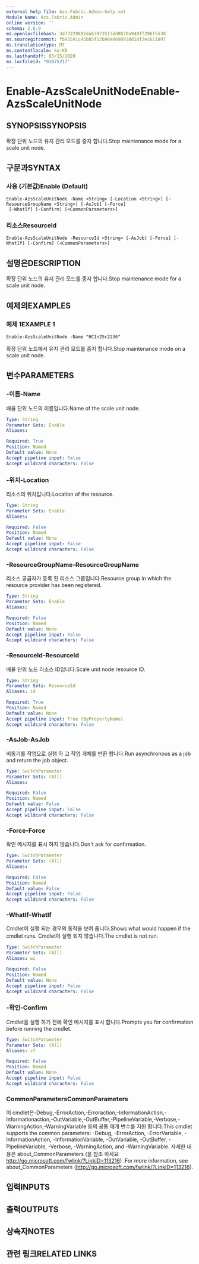 ```yaml
---
external help file: Azs.Fabric.Admin-help.xml
Module Name: Azs.Fabric.Admin
online version: ''
schema: 2.0.0
ms.openlocfilehash: 3d77229892da63973513dd8870a949ff296f5538
ms.sourcegitcommit: fb95591c45bb5f12b98e0690938d18f2ec611897
ms.translationtype: MT
ms.contentlocale: ko-KR
ms.lasthandoff: 03/15/2020
ms.locfileid: "93875217"
---
```

# <span data-ttu-id="78b0b-101">Enable-AzsScaleUnitNode</span><span class="sxs-lookup"><span data-stu-id="78b0b-101">Enable-AzsScaleUnitNode</span></span>

## <span data-ttu-id="78b0b-102">SYNOPSIS</span><span class="sxs-lookup"><span data-stu-id="78b0b-102">SYNOPSIS</span></span>
<span data-ttu-id="78b0b-103">확장 단위 노드의 유지 관리 모드를 중지 합니다.</span><span class="sxs-lookup"><span data-stu-id="78b0b-103">Stop maintenance mode for a scale unit node.</span></span>

## <span data-ttu-id="78b0b-104">구문과</span><span class="sxs-lookup"><span data-stu-id="78b0b-104">SYNTAX</span></span>

### <span data-ttu-id="78b0b-105">사용 (기본값)</span><span class="sxs-lookup"><span data-stu-id="78b0b-105">Enable (Default)</span></span>
```
Enable-AzsScaleUnitNode -Name <String> [-Location <String>] [-ResourceGroupName <String>] [-AsJob] [-Force]
 [-WhatIf] [-Confirm] [<CommonParameters>]
```

### <span data-ttu-id="78b0b-106">리소스</span><span class="sxs-lookup"><span data-stu-id="78b0b-106">ResourceId</span></span>
```
Enable-AzsScaleUnitNode -ResourceId <String> [-AsJob] [-Force] [-WhatIf] [-Confirm] [<CommonParameters>]
```

## <span data-ttu-id="78b0b-107">설명은</span><span class="sxs-lookup"><span data-stu-id="78b0b-107">DESCRIPTION</span></span>
<span data-ttu-id="78b0b-108">확장 단위 노드의 유지 관리 모드를 중지 합니다.</span><span class="sxs-lookup"><span data-stu-id="78b0b-108">Stop maintenance mode for a scale unit node.</span></span>

## <span data-ttu-id="78b0b-109">예제의</span><span class="sxs-lookup"><span data-stu-id="78b0b-109">EXAMPLES</span></span>

### <span data-ttu-id="78b0b-110">예제 1</span><span class="sxs-lookup"><span data-stu-id="78b0b-110">EXAMPLE 1</span></span>
```
Enable-AzsScaleUnitNode -Name "HC1n25r2236"
```

<span data-ttu-id="78b0b-111">확장 단위 노드에서 유지 관리 모드를 중지 합니다.</span><span class="sxs-lookup"><span data-stu-id="78b0b-111">Stop maintenance mode on a scale unit node.</span></span>

## <span data-ttu-id="78b0b-112">변수</span><span class="sxs-lookup"><span data-stu-id="78b0b-112">PARAMETERS</span></span>

### <span data-ttu-id="78b0b-113">-이름</span><span class="sxs-lookup"><span data-stu-id="78b0b-113">-Name</span></span>
<span data-ttu-id="78b0b-114">배율 단위 노드의 이름입니다.</span><span class="sxs-lookup"><span data-stu-id="78b0b-114">Name of the scale unit node.</span></span>

```yaml
Type: String
Parameter Sets: Enable
Aliases:

Required: True
Position: Named
Default value: None
Accept pipeline input: False
Accept wildcard characters: False
```

### <span data-ttu-id="78b0b-115">-위치</span><span class="sxs-lookup"><span data-stu-id="78b0b-115">-Location</span></span>
<span data-ttu-id="78b0b-116">리소스의 위치입니다.</span><span class="sxs-lookup"><span data-stu-id="78b0b-116">Location of the resource.</span></span>

```yaml
Type: String
Parameter Sets: Enable
Aliases:

Required: False
Position: Named
Default value: None
Accept pipeline input: False
Accept wildcard characters: False
```

### <span data-ttu-id="78b0b-117">-ResourceGroupName</span><span class="sxs-lookup"><span data-stu-id="78b0b-117">-ResourceGroupName</span></span>
<span data-ttu-id="78b0b-118">리소스 공급자가 등록 된 리소스 그룹입니다.</span><span class="sxs-lookup"><span data-stu-id="78b0b-118">Resource group in which the resource provider has been registered.</span></span>

```yaml
Type: String
Parameter Sets: Enable
Aliases:

Required: False
Position: Named
Default value: None
Accept pipeline input: False
Accept wildcard characters: False
```

### <span data-ttu-id="78b0b-119">-ResourceId</span><span class="sxs-lookup"><span data-stu-id="78b0b-119">-ResourceId</span></span>
<span data-ttu-id="78b0b-120">배율 단위 노드 리소스 ID입니다.</span><span class="sxs-lookup"><span data-stu-id="78b0b-120">Scale unit node resource ID.</span></span>

```yaml
Type: String
Parameter Sets: ResourceId
Aliases: id

Required: True
Position: Named
Default value: None
Accept pipeline input: True (ByPropertyName)
Accept wildcard characters: False
```

### <span data-ttu-id="78b0b-121">-AsJob</span><span class="sxs-lookup"><span data-stu-id="78b0b-121">-AsJob</span></span>
<span data-ttu-id="78b0b-122">비동기를 작업으로 실행 하 고 작업 개체를 반환 합니다.</span><span class="sxs-lookup"><span data-stu-id="78b0b-122">Run asynchronous as a job and return the job object.</span></span>

```yaml
Type: SwitchParameter
Parameter Sets: (All)
Aliases:

Required: False
Position: Named
Default value: False
Accept pipeline input: False
Accept wildcard characters: False
```

### <span data-ttu-id="78b0b-123">-Force</span><span class="sxs-lookup"><span data-stu-id="78b0b-123">-Force</span></span>
<span data-ttu-id="78b0b-124">확인 메시지를 표시 하지 않습니다.</span><span class="sxs-lookup"><span data-stu-id="78b0b-124">Don't ask for confirmation.</span></span>

```yaml
Type: SwitchParameter
Parameter Sets: (All)
Aliases:

Required: False
Position: Named
Default value: False
Accept pipeline input: False
Accept wildcard characters: False
```

### <span data-ttu-id="78b0b-125">-WhatIf</span><span class="sxs-lookup"><span data-stu-id="78b0b-125">-WhatIf</span></span>
<span data-ttu-id="78b0b-126">Cmdlet이 실행 되는 경우의 동작을 보여 줍니다.</span><span class="sxs-lookup"><span data-stu-id="78b0b-126">Shows what would happen if the cmdlet runs.</span></span>
<span data-ttu-id="78b0b-127">Cmdlet이 실행 되지 않습니다.</span><span class="sxs-lookup"><span data-stu-id="78b0b-127">The cmdlet is not run.</span></span>

```yaml
Type: SwitchParameter
Parameter Sets: (All)
Aliases: wi

Required: False
Position: Named
Default value: None
Accept pipeline input: False
Accept wildcard characters: False
```

### <span data-ttu-id="78b0b-128">-확인</span><span class="sxs-lookup"><span data-stu-id="78b0b-128">-Confirm</span></span>
<span data-ttu-id="78b0b-129">Cmdlet을 실행 하기 전에 확인 메시지를 표시 합니다.</span><span class="sxs-lookup"><span data-stu-id="78b0b-129">Prompts you for confirmation before running the cmdlet.</span></span>

```yaml
Type: SwitchParameter
Parameter Sets: (All)
Aliases: cf

Required: False
Position: Named
Default value: None
Accept pipeline input: False
Accept wildcard characters: False
```

### <span data-ttu-id="78b0b-130">CommonParameters</span><span class="sxs-lookup"><span data-stu-id="78b0b-130">CommonParameters</span></span>
<span data-ttu-id="78b0b-131">이 cmdlet은-Debug,-ErrorAction,-Erroraction,-InformationAction,-Informationaction,-OutVariable,-OutBuffer,-PipelineVariable,-Verbose,-WarningAction,-WarningVariable 등의 공통 매개 변수를 지원 합니다.</span><span class="sxs-lookup"><span data-stu-id="78b0b-131">This cmdlet supports the common parameters: -Debug, -ErrorAction, -ErrorVariable, -InformationAction, -InformationVariable, -OutVariable, -OutBuffer, -PipelineVariable, -Verbose, -WarningAction, and -WarningVariable.</span></span> <span data-ttu-id="78b0b-132">자세한 내용은 about_CommonParameters (을 참조 하세요 http://go.microsoft.com/fwlink/?LinkID=113216) .</span><span class="sxs-lookup"><span data-stu-id="78b0b-132">For more information, see about_CommonParameters (http://go.microsoft.com/fwlink/?LinkID=113216).</span></span>

## <span data-ttu-id="78b0b-133">입력</span><span class="sxs-lookup"><span data-stu-id="78b0b-133">INPUTS</span></span>

## <span data-ttu-id="78b0b-134">출력</span><span class="sxs-lookup"><span data-stu-id="78b0b-134">OUTPUTS</span></span>

## <span data-ttu-id="78b0b-135">상속자</span><span class="sxs-lookup"><span data-stu-id="78b0b-135">NOTES</span></span>

## <span data-ttu-id="78b0b-136">관련 링크</span><span class="sxs-lookup"><span data-stu-id="78b0b-136">RELATED LINKS</span></span>
